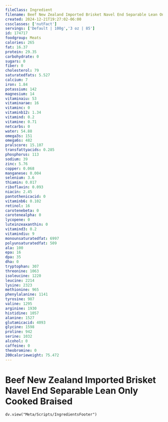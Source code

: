 ```yaml
---
fileClass: Ingredient
filename: Beef New Zealand Imported Brisket Navel End Separable Lean Only Cooked Braised
created: 2024-12-21T19:27:02-06:00
cssclasses: ['nutFact']
servings: ['Default | 100g','3 oz | 85']
id: 174717
foodgroup: Meats
calories: 265
fat: 16.37
protein: 29.35
carbohydrate: 0
sugars: 0
fiber: 0
cholesterol: 79
saturatedfats: 5.527
calcium: 7
iron: 1.84
potassium: 142
magnesium: 14
vitaminaiu: 53
vitaminarae: 16
vitaminc: 0
vitaminb12: 1.34
vitamind: 0.2
vitamine: 0.71
netcarbs: 0
water: 54.88
omega3s: 151
omega6s: 482
pralscore: 15.107
transfattyacids: 0.285
phosphorus: 113
sodium: 39
zinc: 5.76
copper: 0.068
manganese: 0.004
selenium: 3.6
thiamin: 0.017
riboflavin: 0.093
niacin: 2.45
pantothenicacid: 0
vitaminb6: 0.102
retinol: 16
carotenebeta: 0
carotenealpha: 0
lycopene: 0
luteinzeaxanthin: 0
vitamind3: 0.2
vitamindiu: 9
monounsaturatedfat: 6997
polyunsaturatedfat: 509
ala: 100
epa: 16
dpa: 35
dha: 0
tryptophan: 307
threonine: 1063
isoleucine: 1220
leucine: 2214
lysine: 2323
methionine: 965
phenylalanine: 1141
tyrosine: 987
valine: 1295
arginine: 1930
histidine: 1057
alanine: 1527
glutamicacid: 4093
glycine: 1598
proline: 942
serine: 1032
alcohol: 0
caffeine: 0
theobromine: 0
200calorieweight: 75.472
---
```


# Beef New Zealand Imported Brisket Navel End Separable Lean Only Cooked Braised

```dataviewjs
dv.view("Meta/Scripts/IngredientsFooter")
```